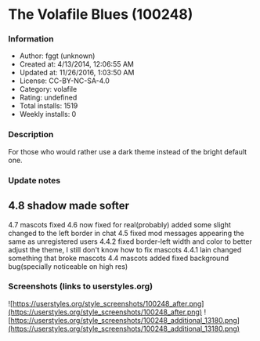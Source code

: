 # The Volafile Blues (100248)

### Information
- Author: fggt (unknown)
- Created at: 4/13/2014, 12:06:55 AM
- Updated at: 11/26/2016, 1:03:50 AM
- License:  CC-BY-NC-SA-4.0
- Category: volafile
- Rating: undefined
- Total installs: 1519
- Weekly installs: 0


### Description
For those who would rather use a dark theme instead of the bright default one.

### Update notes
4.8 shadow made softer
----
4.7 mascots fixed
4.6 now fixed for real(probably) added some slight changed to the left border in chat
4.5 fixed mod messages appearing the same as unregistered users
4.4.2 fixed border-left width and color to better adjust the theme, I still don't know how to fix mascots
4.4.1 lain changed something that broke mascots
4.4 mascots added
fixed background bug(specially noticeable on high res)

### Screenshots (links to userstyles.org)
![https://userstyles.org/style_screenshots/100248_after.png](https://userstyles.org/style_screenshots/100248_after.png)
![https://userstyles.org/style_screenshots/100248_additional_13180.png](https://userstyles.org/style_screenshots/100248_additional_13180.png)


